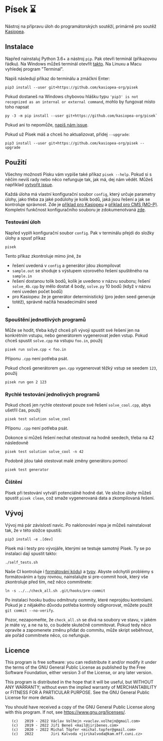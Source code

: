 # Písek ⌛

Nástroj na přípravu úloh do programátorských soutěží, primárně pro soutěž
[Kasiopea](https://kasiopea.matfyz.cz/).

## Instalace

Napřed nainstaluj Python 3.6+ a nástroj `pip`.
Pak otevři terminál (příkazovou řádku).
Na Windows můžeš terminál otevřít [takto](https://soubory.info/info/jak-otevrit-prikazovy-radek-windows-10-8-7-atd/).
Na Linuxu a Macu vyhledej program "Terminal".

Napiš následují příkaz do terminálu a zmáčkni Enter:
```
pip3 install --user git+https://github.com/kasiopea-org/pisek
```

Pokud dostaneš na Windows chybovou hlášku typu `'pip3' is not recognized as an internal or external command`,
mohlo by fungovat místo toho napsat
```
py -3 -m pip install --user git+https://github.com/kasiopea-org/pisek`
```
Pokud ani to nepomůže, [napiš nám issue](https://github.com/kasiopea-org/pisek/issues/new).


Pokud už Písek máš a chceš ho aktualizovat, přidej `--upgrade`:
```
pip3 install --user git+https://github.com/kasiopea-org/pisek --upgrade
```

## Použití

Všechny možnosti Písku vám vypíše také příkaz `pisek --help`.
Pokud si s něčím nevíš rady nebo něco nefunguje tak, jak má, dej nám vědět.
Můžeš například [vytvořit issue](https://github.com/kasiopea-org/pisek/issues/new).

Každá úloha má vlastní konfigurační soubor `config`, který určuje parametry úlohy,
jako třeba za jaké podúlohy je kolik bodů, jaká jsou řešení a jak se kontroluje správnost.
Zde je [příklad pro Kasiopeu](https://github.com/kasiopea-org/pisek/blob/master/fixtures/soucet_kasiopea/config)
a [příklad pro CMS (MO-P)](https://github.com/kasiopea-org/pisek/blob/master/fixtures/soucet_cms/config).
Kompletní funkčnost konfiguračního souboru je zdokumenotvaná [zde](https://github.com/kasiopea-org/pisek/blob/master/example-config).

### Testování úloh

Napřed vyplň konfigurační soubor `config`. Pak v terminálu přejdi do složky úlohy a spusť příkaz
```
pisek
```

Tento příkaz zkontroluje mimo jiné, že
- řešení uvedená v `config` a generátor jdou zkompilovat
- `sample.out` se shoduje s výstupem vzorového řešení spuštěného na `sample.in`
- řešení dostanou tolik bodů, kolik je uvedeno v názvu souboru; řešení `solve_4b.cpp` by mělo
    dostat 4 body, `solve.py` 10 bodů (když v názvu není uveden počet bodů)
- pro Kasiopeu: že je generátor deterministický (pro jeden seed generuje totéž), správně načítá hexadecimální seed
- 
### Spouštění jednotlivých programů

Může se hodit, třeba když chceš při vývoji spustit své řešení jen na konkrétním vstupu,
nebo generátorem vygenerovat jeden vstup.
Pokud chceš spustit `solve.cpp` na vstupu `foo.in`, použij
```
pisek run solve.cpp < foo.in
```
Příponu `.cpp` není potřeba psát.

Pokud chceš generátorem `gen.cpp` vygenerovat těžký vstup se seedem `123`, použij
```
pisek run gen 2 123
```

### Rychlé testování jednolivých programů

Pokud chceš jen rychle otestovat pouze své řešení `solve_cool.cpp`, abys ušetřil čas, použij
```
pisek test solution solve_cool
```
Příponu `.cpp` není potřeba psát.

Dokonce si můžeš řešení nechat otestovat na hodně seedech, třeba na 42 následovně
```
pisek test solution solve_cool -n 42
```

Podobně jdou také otestovat malé změny generátoru pomocí
```
pisek test generator
```

### Čištění

Písek při testování vytváří potenciálně hodně dat. Ve složce úlohy můžeš
spustit `pisek clean`, což smaže vygenerovaná data a zkompilovaná řešení.

## Vývoj

Vývoj má pár závislostí navíc. Po naklonování repa je můžeš nainstalovat tak,
že v této složce spustíš:
```
pip3 install -e .[dev]
```

Písek má i testy pro vývojáře, kterými se testuje samotný Písek.
Ty se po instalaci dají spustit takto:
```
./self_tests.sh
```

Naše CI kontroluje i [formátování kódu](https://github.com/psf/black))
a [typy](http://mypy-lang.org/). Abyste odchytili problémy s formátováním
a typy rovnou, nainstalujte si pre-commit hook, který vše zkontroluje
před tím, než něco commitnete:

```
ln -s ../../check_all.sh .git/hooks/pre-commit
```

Po instalaci hooku budou odmítnuty commity, které neprojdou kontrolami.
Pokud je z nějakého důvodu potřeba kontroly odignorovat, můžete použít
`git commit --no-verify`.

Pozor, nezapomeňte, že `check_all.sh` se dívá na soubory ve stavu, v jakém je
máte vy, a ne na to, co budete skutečně commitovat. Pokud tedy něco opravíte a
zapomenete změnu přidat do commitu, může skript seběhnout, ale pořád commitnete
něco, co nefunguje.

## Licence

This program is free software: you can redistribute it and/or modify
it under the terms of the GNU General Public License as published by
the Free Software Foundation, either version 3 of the License, or
any later version.

This program is distributed in the hope that it will be useful,
but WITHOUT ANY WARRANTY; without even the implied warranty of
MERCHANTABILITY or FITNESS FOR A PARTICULAR PURPOSE.  See the
GNU General Public License for more details.

You should have received a copy of the GNU General Public License
along with this program.  If not, see <https://www.gnu.org/licenses/>.

       (c)   2019 - 2022 Václav Volhejn <vaclav.volhejn@gmail.com>
       (c)   2019 - 2022 Jiří Beneš <mail@jiribenes.com>
       (c)   2020 - 2022 Michal Töpfer <michal.topfer@gmail.com>
       (c)   2022        Jiri Kalvoda <jirikalvoda@kam.mff.cuni.cz>
